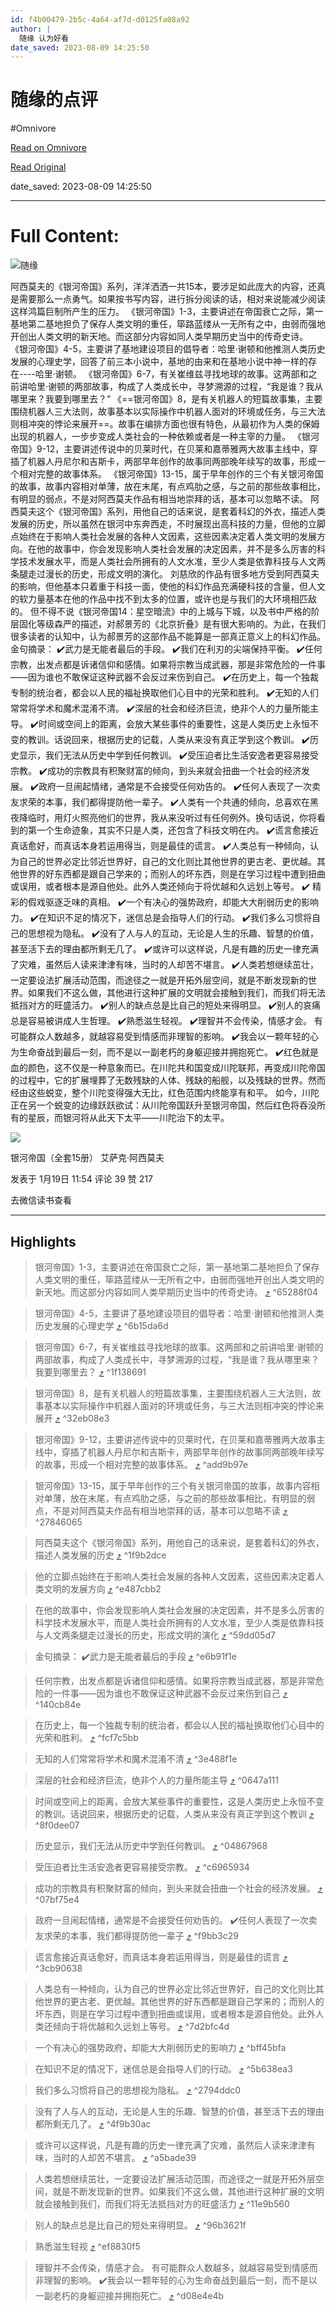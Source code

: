 ```yaml
---
id: f4b00479-2b5c-4a64-af7d-d0125fa08a92
author: |
  随缘 认为好看
date_saved: 2023-08-09 14:25:50
---
```


# 随缘的点评
#Omnivore

[Read on Omnivore](https://omnivore.app/me/https-weread-qq-com-review-detail-reviewid-72704073-7-fn-z-1-vz--189db8c371d)

[Read Original](https://weread.qq.com/review-detail?reviewid=72704073_7FnZ1VZHd&type=4)

date_saved: 2023-08-09 14:25:50


--- 

# Full Content: 

![随缘](https://proxy-prod.omnivore-image-cache.app/0x0,sNt8fCKVJC-SlcL7lxDKNeG-tfIqfOlj_0esb2NWwIxs/https://wx.qlogo.cn/mmhead/Q3auHgzwzM6ibuicWAFbfR4ueoHbgJqUlk3j6x3P4v02X505RZ5dwMEA/46)

阿西莫夫的《银河帝国》系列，洋洋洒洒一共15本，要涉足如此庞大的内容，还真是需要那么一点勇气。如果按书写内容，进行拆分阅读的话，相对来说能减少阅读这样鸿篇巨制所产生的压力。 《银河帝国》1-3，主要讲述在帝国衰亡之际，第一基地第二基地担负了保存人类文明的重任，筚路蓝缕从一无所有之中，由弱而强地开创出人类文明的新天地。而这部分内容如同人类早期历史当中的传奇史诗。 《银河帝国》4-5，主要讲了基地建设项目的倡导者：哈里·谢顿和他推测人类历史发展的心理史学，回答了前三本小说中，基地的由来和在基地小说中神一样的存在----哈里·谢顿。 《银河帝国》6-7，有关崔维兹寻找地球的故事。这两部和之前讲哈里·谢顿的两部故事，构成了人类成长中，寻梦溯源的过程，“我是谁？我从哪里来？我要到哪里去？” 《==银河帝国》8，是有关机器人的短篇故事集，主要围绕机器人三大法则，故事基本以实际操作中机器人面对的环境或任务，与三大法则相冲突的悖论来展开==。故事在编排方面也很有特色，从最初作为人类的保姆出现的机器人，一步步变成人类社会的一种依赖或者是一种主宰的力量。 《银河帝国》9-12，主要讲述传说中的贝莱时代，在贝莱和嘉蒂雅两大故事主线中，穿插了机器人丹尼尔和吉斯卡，两部早年创作的故事同两部晚年续写的故事，形成一个相对完整的故事体系。 《银河帝国》13-15，属于早年创作的三个有关银河帝国的故事，故事内容相对单薄，放在末尾，有点鸡肋之感，与之前的那些故事相比，有明显的弱点，不是对阿西莫夫作品有相当地崇拜的话，基本可以忽略不读。 阿西莫夫这个《银河帝国》系列，用他自己的话来说，是套着科幻的外衣，描述人类发展的历史，所以虽然在银河中东奔西走，不时展现出高科技的力量，但他的立脚点始终在于影响人类社会发展的各种人文因素，这些因素决定着人类文明的发展方向。在他的故事中，你会发现影响人类社会发展的决定因素，并不是多么厉害的科学技术发展水平，而是人类社会所拥有的人文水准，至少人类是依靠科技与人文两条腿走过漫长的历史，形成文明的演化。 刘慈欣的作品有很多地方受到阿西莫夫的影响，但他基本只着重于科技一面，使他的科幻作品充满硬科技的含量，但人文的软力量基本在他的作品中找不到太多的位置，或许也是与我们的大环境相匹敌的。 但不得不说《银河帝国14：星空暗流》中的上城与下城，以及书中严格的阶层固化等级森严的描述，对郝景芳的《北京折叠》是有很大影响的。为此，在我们很多读者的认知中，认为郝景芳的这部作品不能算是一部真正意义上的科幻作品。 金句摘录： ✔️武力是无能者最后的手段。 ✔️我们在利刃的尖端保持平衡。 ✔️任何宗教，出发点都是诉诸信仰和感情。如果将宗教当成武器，那是非常危险的一件事——因为谁也不敢保证这种武器不会反过来伤到自己。 ✔️在历史上，每一个独裁专制的统治者，都会以人民的福祉换取他们心目中的光荣和胜利。 ✔️无知的人们常常将学术和魔术混淆不清。 ✔️深层的社会和经济巨流，绝非个人的力量所能主导。 ✔️时间或空间上的距离，会放大某些事件的重要性，这是人类历史上永恒不变的教训。话说回来，根据历史的记载，人类从来没有真正学到这个教训。 ✔️历史显示，我们无法从历史中学到任何教训。 ✔️受压迫者比生活安逸者更容易接受宗教。 ✔️成功的宗教具有积聚财富的倾向，到头来就会扭曲一个社会的经济发展。 ✔️政府一旦闹起情绪，通常是不会接受任何劝告的。 ✔️任何人表现了一次卖友求荣的本事，我们都得提防他一辈子。 ✔️人类有一个共通的倾向，总喜欢在黑夜降临时，用灯火照亮他们的世界，我从来没听过有任何例外。换句话说，你将看到的第一个生命迹象，其实不只是人类，还包含了科技文明在内。 ✔️谎言愈接近真话愈好，而真话本身若运用得当，则是最佳的谎言。 ✔️人类总有一种倾向，认为自己的世界必定比邻近世界好，自己的文化则比其他世界的更古老、更优越。其他世界的好东西都是跟自己学来的；而别人的坏东西，则是在学习过程中遭到扭曲或误用，或者根本是源自他处。此外人类还倾向于将优越和久远划上等号。 ✔️ 精彩的假戏驱逐乏味的真相。 ✔️一个有决心的强势政府，却能大大削弱历史的影响力。 ✔️在知识不足的情况下，迷信总是会指导人们的行动。 ✔️我们多么习惯将自己的思想视为隐私。 ✔️没有了人与人的互动，无论是人生的乐趣、智慧的价值，甚至活下去的理由都所剩无几了。 ✔️或许可以这样说，凡是有趣的历史一律充满了灾难，虽然后人读来津津有味，当时的人却苦不堪言。 ✔️人类若想继续茁壮，一定要设法扩展活动范围，而途径之一就是开拓外层空间，就是不断发现新的世界。如果我们不这么做，其他进行这种扩展的文明就会接触到我们，而我们将无法抵挡对方的旺盛活力。 ✔️别人的缺点总是比自己的短处来得明显。 ✔️别人的哀痛总是容易被讲成人生哲理。 ✔️熟悉滋生轻视。 ✔️理智并不会传染，情感才会。 有可能群众人数越多，就越容易受到情感而非理智的影响。 ✔️我会以一颗年轻的心为生命奋战到最后一刻，而不是以一副老朽的身躯迎接并拥抱死亡。 ✔️红色就是血的颜色，这不仅是一种意象而已。在川陀共和国变成川陀联邦，再变成川陀帝国的过程中，它的扩展埋葬了无数残缺的人体、残缺的船舰，以及残缺的世界。然而经由这些蜕变，整个川陀变得强大无比，红色范围内终能享有和平。 如今，川陀正在另一个蜕变的边缘跃跃欲试：从川陀帝国跃升至银河帝国，然后红色将吞没所有的星辰，而银河将从此天下太平——川陀治下的太平。

![](https://proxy-prod.omnivore-image-cache.app/0x0,spVMp5DGmNaCSC35g4KPJ1M6rfSpYHVORS_3aqb9cEuA/https://weread-1258476243.file.myqcloud.com/weread/cover/16/YueWen_860996/s_YueWen_860996.jpg)

银河帝国（全套15册） 艾萨克·阿西莫夫

 发表于 1月19日 11:54 评论 39 赞 217

 去微信读书查看

---

## Highlights

> 银河帝国》1-3，主要讲述在帝国衰亡之际，第一基地第二基地担负了保存人类文明的重任，筚路蓝缕从一无所有之中，由弱而强地开创出人类文明的新天地。而这部分内容如同人类早期历史当中的传奇史诗。 [⤴️](https://omnivore.app/me/https-weread-qq-com-review-detail-reviewid-72704073-7-fn-z-1-vz--189db8c371d#65288f04-99ae-44cc-85ca-402c6a4e6f0d)  ^65288f04

> 银河帝国》4-5，主要讲了基地建设项目的倡导者：哈里·谢顿和他推测人类历史发展的心理史学 [⤴️](https://omnivore.app/me/https-weread-qq-com-review-detail-reviewid-72704073-7-fn-z-1-vz--189db8c371d#6b15da6d-0785-4cd1-8d5e-e6c64f64c821)  ^6b15da6d

> 银河帝国》6-7，有关崔维兹寻找地球的故事。这两部和之前讲哈里·谢顿的两部故事，构成了人类成长中，寻梦溯源的过程，“我是谁？我从哪里来？我要到哪里去？ [⤴️](https://omnivore.app/me/https-weread-qq-com-review-detail-reviewid-72704073-7-fn-z-1-vz--189db8c371d#1f138691-f79f-44e1-8a97-97be8008badc)  ^1f138691

> 银河帝国》8，是有关机器人的短篇故事集，主要围绕机器人三大法则，故事基本以实际操作中机器人面对的环境或任务，与三大法则相冲突的悖论来展开 [⤴️](https://omnivore.app/me/https-weread-qq-com-review-detail-reviewid-72704073-7-fn-z-1-vz--189db8c371d#32eb08e3-e0aa-4eb7-9e3a-bc84b31ac89a)  ^32eb08e3

> 银河帝国》9-12，主要讲述传说中的贝莱时代，在贝莱和嘉蒂雅两大故事主线中，穿插了机器人丹尼尔和吉斯卡，两部早年创作的故事同两部晚年续写的故事，形成一个相对完整的故事体系。 [⤴️](https://omnivore.app/me/https-weread-qq-com-review-detail-reviewid-72704073-7-fn-z-1-vz--189db8c371d#add9b97e-e563-4d92-9bc7-9390eaba4271)  ^add9b97e

> 银河帝国》13-15，属于早年创作的三个有关银河帝国的故事，故事内容相对单薄，放在末尾，有点鸡肋之感，与之前的那些故事相比，有明显的弱点，不是对阿西莫夫作品有相当地崇拜的话，基本可以忽略不读 [⤴️](https://omnivore.app/me/https-weread-qq-com-review-detail-reviewid-72704073-7-fn-z-1-vz--189db8c371d#27846065-ac69-4f64-a902-73197d58db95)  ^27846065

> 阿西莫夫这个《银河帝国》系列，用他自己的话来说，是套着科幻的外衣，描述人类发展的历史 [⤴️](https://omnivore.app/me/https-weread-qq-com-review-detail-reviewid-72704073-7-fn-z-1-vz--189db8c371d#1f9b2dce-b3db-48b9-bc05-58f47ba0b94a)  ^1f9b2dce

> 他的立脚点始终在于影响人类社会发展的各种人文因素，这些因素决定着人类文明的发展方向 [⤴️](https://omnivore.app/me/https-weread-qq-com-review-detail-reviewid-72704073-7-fn-z-1-vz--189db8c371d#e487cbb2-af48-48e8-b124-70ff589dccfd)  ^e487cbb2

> 在他的故事中，你会发现影响人类社会发展的决定因素，并不是多么厉害的科学技术发展水平，而是人类社会所拥有的人文水准，至少人类是依靠科技与人文两条腿走过漫长的历史，形成文明的演化 [⤴️](https://omnivore.app/me/https-weread-qq-com-review-detail-reviewid-72704073-7-fn-z-1-vz--189db8c371d#59dd05d7-272d-4169-8cb7-e0b8589bda3b)  ^59dd05d7

> 金句摘录： ✔️武力是无能者最后的手段 [⤴️](https://omnivore.app/me/https-weread-qq-com-review-detail-reviewid-72704073-7-fn-z-1-vz--189db8c371d#e6b91f1e-aaeb-40e1-8f90-f44e7b975002)  ^e6b91f1e

> 任何宗教，出发点都是诉诸信仰和感情。如果将宗教当成武器，那是非常危险的一件事——因为谁也不敢保证这种武器不会反过来伤到自己 [⤴️](https://omnivore.app/me/https-weread-qq-com-review-detail-reviewid-72704073-7-fn-z-1-vz--189db8c371d#140cb84e-6399-48ad-9f19-c6aca628a26c)  ^140cb84e

> 在历史上，每一个独裁专制的统治者，都会以人民的福祉换取他们心目中的光荣和胜利。 [⤴️](https://omnivore.app/me/https-weread-qq-com-review-detail-reviewid-72704073-7-fn-z-1-vz--189db8c371d#fcf7c5bb-0889-465b-8534-a1bdcd36101b)  ^fcf7c5bb

> 无知的人们常常将学术和魔术混淆不清 [⤴️](https://omnivore.app/me/https-weread-qq-com-review-detail-reviewid-72704073-7-fn-z-1-vz--189db8c371d#3e488f1e-6b2c-415b-b083-02a382b502e4)  ^3e488f1e

> 深层的社会和经济巨流，绝非个人的力量所能主导 [⤴️](https://omnivore.app/me/https-weread-qq-com-review-detail-reviewid-72704073-7-fn-z-1-vz--189db8c371d#0647a111-c9f0-4a91-adfc-ce0cfce6eee4)  ^0647a111

> 时间或空间上的距离，会放大某些事件的重要性，这是人类历史上永恒不变的教训。话说回来，根据历史的记载，人类从来没有真正学到这个教训 [⤴️](https://omnivore.app/me/https-weread-qq-com-review-detail-reviewid-72704073-7-fn-z-1-vz--189db8c371d#8f0dee07-94fc-4534-925c-b88a80dd9dce)  ^8f0dee07

> 历史显示，我们无法从历史中学到任何教训。 [⤴️](https://omnivore.app/me/https-weread-qq-com-review-detail-reviewid-72704073-7-fn-z-1-vz--189db8c371d#04867968-d61a-4d1b-a3ab-b9c7360462e4)  ^04867968

> 受压迫者比生活安逸者更容易接受宗教。 [⤴️](https://omnivore.app/me/https-weread-qq-com-review-detail-reviewid-72704073-7-fn-z-1-vz--189db8c371d#c6965934-b0b2-4227-974a-af0649f79f72)  ^c6965934

> 成功的宗教具有积聚财富的倾向，到头来就会扭曲一个社会的经济发展。 [⤴️](https://omnivore.app/me/https-weread-qq-com-review-detail-reviewid-72704073-7-fn-z-1-vz--189db8c371d#07bf75e4-0b08-40d3-a316-40a5417e1a49)  ^07bf75e4

> 政府一旦闹起情绪，通常是不会接受任何劝告的。 ✔️任何人表现了一次卖友求荣的本事，我们都得提防他一辈子 [⤴️](https://omnivore.app/me/https-weread-qq-com-review-detail-reviewid-72704073-7-fn-z-1-vz--189db8c371d#f9bb3c29-04a2-47f8-b18f-46f485cb2f73)  ^f9bb3c29

> 谎言愈接近真话愈好，而真话本身若运用得当，则是最佳的谎言 [⤴️](https://omnivore.app/me/https-weread-qq-com-review-detail-reviewid-72704073-7-fn-z-1-vz--189db8c371d#3cb90638-9973-4ab0-86ed-f0e09468b0e6)  ^3cb90638

> 人类总有一种倾向，认为自己的世界必定比邻近世界好，自己的文化则比其他世界的更古老、更优越。其他世界的好东西都是跟自己学来的；而别人的坏东西，则是在学习过程中遭到扭曲或误用，或者根本是源自他处。此外人类还倾向于将优越和久远划上等号。 [⤴️](https://omnivore.app/me/https-weread-qq-com-review-detail-reviewid-72704073-7-fn-z-1-vz--189db8c371d#7d2bfc4d-8569-47be-95ff-d8443b0f1bfb)  ^7d2bfc4d

> 一个有决心的强势政府，却能大大削弱历史的影响力 [⤴️](https://omnivore.app/me/https-weread-qq-com-review-detail-reviewid-72704073-7-fn-z-1-vz--189db8c371d#bff45bfa-87eb-4364-b704-9b063830001f)  ^bff45bfa

> 在知识不足的情况下，迷信总是会指导人们的行动。 [⤴️](https://omnivore.app/me/https-weread-qq-com-review-detail-reviewid-72704073-7-fn-z-1-vz--189db8c371d#5b638ea3-69c6-4667-9f6f-040ea96f8c9d)  ^5b638ea3

> 我们多么习惯将自己的思想视为隐私。 [⤴️](https://omnivore.app/me/https-weread-qq-com-review-detail-reviewid-72704073-7-fn-z-1-vz--189db8c371d#2794ddc0-d177-46d7-ba2b-6c8e1f3eb357)  ^2794ddc0

> 没有了人与人的互动，无论是人生的乐趣、智慧的价值，甚至活下去的理由都所剩无几了。 [⤴️](https://omnivore.app/me/https-weread-qq-com-review-detail-reviewid-72704073-7-fn-z-1-vz--189db8c371d#4f9b30ac-8b65-4330-b039-cbe4b70bd400)  ^4f9b30ac

> 或许可以这样说，凡是有趣的历史一律充满了灾难，虽然后人读来津津有味，当时的人却苦不堪言。 [⤴️](https://omnivore.app/me/https-weread-qq-com-review-detail-reviewid-72704073-7-fn-z-1-vz--189db8c371d#a5bade39-b7c2-4fd6-bd9c-e53aac625c55)  ^a5bade39

> 人类若想继续茁壮，一定要设法扩展活动范围，而途径之一就是开拓外层空间，就是不断发现新的世界。如果我们不这么做，其他进行这种扩展的文明就会接触到我们，而我们将无法抵挡对方的旺盛活力 [⤴️](https://omnivore.app/me/https-weread-qq-com-review-detail-reviewid-72704073-7-fn-z-1-vz--189db8c371d#11e9b560-14a8-4db7-afc9-c926fa5a61a3)  ^11e9b560

> 别人的缺点总是比自己的短处来得明显。 [⤴️](https://omnivore.app/me/https-weread-qq-com-review-detail-reviewid-72704073-7-fn-z-1-vz--189db8c371d#96b3621f-a06c-4763-a9e9-f1890dd6019e)  ^96b3621f

> 熟悉滋生轻视 [⤴️](https://omnivore.app/me/https-weread-qq-com-review-detail-reviewid-72704073-7-fn-z-1-vz--189db8c371d#ef8830f5-3939-4b96-95e1-1114746a4387)  ^ef8830f5

> 理智并不会传染，情感才会。 有可能群众人数越多，就越容易受到情感而非理智的影响。 ✔️我会以一颗年轻的心为生命奋战到最后一刻，而不是以一副老朽的身躯迎接并拥抱死亡。 [⤴️](https://omnivore.app/me/https-weread-qq-com-review-detail-reviewid-72704073-7-fn-z-1-vz--189db8c371d#d08e4e4b-ba90-46f7-9d5b-4b048aa23e2d)  ^d08e4e4b

